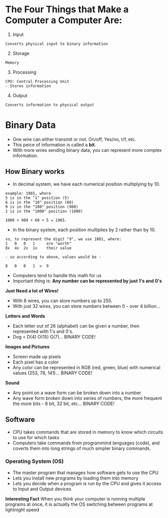  # The Four Things that Make a Computer a Computer Are:
 1. Input
 ```
 Converts physical input to binary information
 ```
 2. Storage
 ```
 Memory
 ```
 3. Processing
 ```
 CPU: Central Processing Unit
 - Stores information
 ```
 4. Output
 ```
 Converts information to physical output
 ```

# Binary Data

- One wire can either transmit or not. On/off, Yes/no, t/f, etc.
- This peice of information is called a **bit**. 
- With more wires sending binary data, you can represent more complex information.

## How Binary works

- In decimal system, we have each numerical position multiplying by 10.
```
example: 1965, where 
5 is in the "1" position (5)
6 is in the "10" position (60)
9 is in the "100" position (900)
1 is in the "1000" position (1000)

1000 + 900 + 60 + 5 = 1965.
```

- In the binary system, each position multiplies by 2 rather than by 10.
```
so, to represent the digit "9", we use 1001, where:
1   0   0   1     are "worth"
8x  4x  2x  1x    their value

- so according to above, values would be -

8   0   0   1  =  9
```

- Computers tend to handle this math for us
- Important thing is: **Any number can be represented by just 1's and 0's**

**Just Need a lot of Wires!**

 - With 8 wires, you can store numbers up to 255.
 - With just 32 wires, you can store numbers between 0 - over 4 billion...

 **Letters and Words**
 - Each letter out of 26 (alphabet) can be given a number, then represented with 1's and 0's.
 - Dog = D(4) O(15) G(7)... BINARY CODE!

 **Images and Pictures**
 - Screen made up pixels
 - Each pixel has a color
 - Any color can be represented in RGB (red, green, blue) with numerical values (253, 78, 141)... BINARY CODE!

**Sound**
- Any point on a wave form can be broken down into a number
- Any wave form broken down into series of numbers, the more frequent the more bits - 8 bit, 32 bit, etc... BINARY CODE!

## Software
- CPU takes commands that are stored in memory to know which circuits to use for which tasks
- Computers take commands from programmind languages (code), and coverts them into long strings of much simpler binary commands.

### Operating System (OS)
- The master program that manages how software gets to use the CPU
- Lets you install new programs by loading them into memory
- Lets you decide when a program is run by the CPU and gives it access to Input and Output devices

**Interesting Fact**
When you think your computer is running multiple programs at once, it is actually the OS switching between programs at lightnight speed











